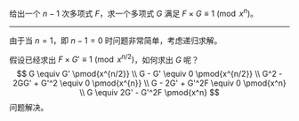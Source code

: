 给出一个 $n-1$ 次多项式 $F$，求一个多项式 $G$ 满足 $F \times G \equiv 1 \pmod{x^n}$​。

---

由于当 $n=1$，即 $n-1=0$ 时问题非常简单，考虑递归求解。

假设已经求出 $F \times G' \equiv 1 \pmod{x^{n/2}}$，如何求出 $G$ 呢？
$$
G \equiv G' \pmod{x^{n/2}} \\
G - G' \equiv 0 \pmod{x^{n/2}} \\
G^2 - 2GG' + G'^2 \equiv 0 \pmod{x^{n}} \\
G - 2G' + G'^2F \equiv 0 \pmod{x^n} \\
G \equiv 2G' - G'^2F \pmod{x^n}
$$
问题解决。